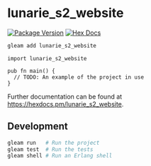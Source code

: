 # lunarie_s2_website

[![Package Version](https://img.shields.io/hexpm/v/lunarie_s2_website)](https://hex.pm/packages/lunarie_s2_website)
[![Hex Docs](https://img.shields.io/badge/hex-docs-ffaff3)](https://hexdocs.pm/lunarie_s2_website/)

```sh
gleam add lunarie_s2_website
```
```gleam
import lunarie_s2_website

pub fn main() {
  // TODO: An example of the project in use
}
```

Further documentation can be found at <https://hexdocs.pm/lunarie_s2_website>.

## Development

```sh
gleam run   # Run the project
gleam test  # Run the tests
gleam shell # Run an Erlang shell
```

